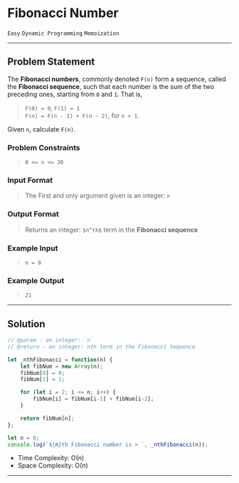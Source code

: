 # Fibonacci Number

`Easy`
`Dynamic Programming`
`Memoization`

----------

## Problem Statement

The **Fibonacci numbers**, commonly denoted `F(n)` form a sequence, called the **Fibonacci sequence**, such that each number is the sum of the two preceding ones, starting from `0` and `1`. That is,

> `F(0) = 0`, `F(1) = 1`  
`F(n) = F(n - 1) + F(n - 2)`, for `n > 1`.

Given `n`, calculate `F(n)`.

### Problem Constraints

> `0 <= n <= 30`

### Input Format

> The First and only argument given is an integer: `n`

### Output Format

> Returns an integer: `$n^th$` term in the **Fibonacci sequence**

### Example Input

> `n = 8`

### Example Output

> `21`

----------

## Solution

```javascript
// @param - an integer: `n`
// @return - an integer: nth term in the Fibonacci Sequence

let _nthFibonacci = function(n) {
    let fibNum = new Array(n);
    fibNum[0] = 0;
    fibNum[1] = 1;

    for (let i = 2; i <= n; i++) {
        fibNum[i] = fibNum[i-1] + fibNum[i-2];
    }

    return fibNum[n];
};

let n = 8;
console.log(`${n}th Fibonacci number is > `, _nthFibonacci(n));
```

- Time Complexity: O($n$)
- Space Complexity: O($n$)

----------
